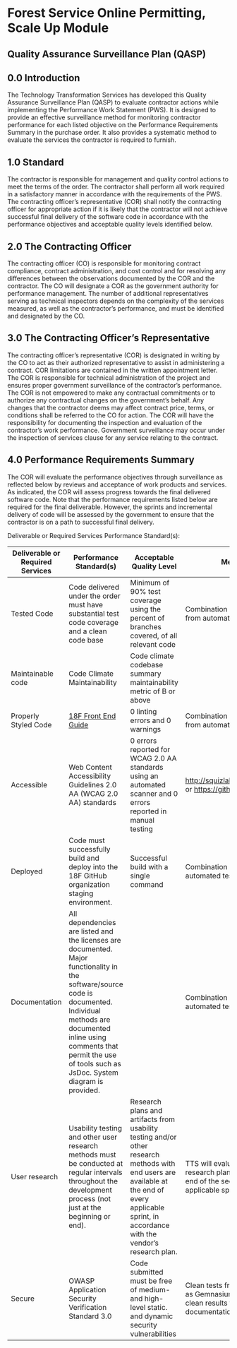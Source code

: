 # Forest Service Online Permitting, Scale Up Module

## **Quality Assurance Surveillance Plan (QASP)**

## **0.0 Introduction**

The Technology Transformation Services has developed this Quality Assurance Surveillance Plan (QASP) to evaluate contractor actions while implementing the Performance Work Statement (PWS). It is designed to provide an effective surveillance method for monitoring contractor performance for each listed objective on the Performance Requirements Summary in the purchase order. It also provides a systematic method to evaluate the services the contractor is required to furnish.

## **1.0 Standard**

The contractor is responsible for management and quality control actions to meet the terms of the order. The contractor shall perform all work required in a satisfactory manner in accordance with the requirements of the PWS. The contracting officer’s representative (COR) shall notify the contracting officer for appropriate action if it is likely that the contractor will not achieve successful final delivery of the software code in accordance with the performance objectives and acceptable quality levels identified below.

## **2.0 The Contracting Officer**

The contracting officer (CO) is responsible for monitoring contract compliance, contract administration, and cost control and for resolving any differences between the observations documented by the COR and the contractor. The CO will designate a COR as the government authority for performance management. The number of additional representatives serving as technical inspectors depends on the complexity of the services measured, as well as the contractor’s performance, and must be identified and designated by the CO.

## **3.0 The Contracting Officer’s Representative**

The contracting officer’s representative (COR) is designated in writing by the CO to act as their authorized representative to assist in administering a contract. COR limitations are contained in the written appointment letter. The COR is responsible for technical administration of the project and ensures proper government surveillance of the contractor’s performance. The COR is not empowered to make any contractual commitments or to authorize any contractual changes on the government’s behalf. Any changes that the contractor deems may affect contract price, terms, or conditions shall be referred to the CO for action. The COR will have the responsibility for documenting the inspection and evaluation of the contractor’s work performance. Government surveillance may occur under the inspection of services clause for any service relating to the contract.

## **4.0 Performance Requirements Summary**

The COR will evaluate the performance objectives through surveillance as reflected below by reviews and acceptance of work products and services. As indicated, the COR will assess progress towards the final delivered software code. Note that the performance requirements listed below are required for the final deliverable. However, the sprints and incremental delivery of code will be assessed by the government to ensure that the contractor is on a path to successful final delivery.

Deliverable or Required Services Performance Standard(s):

| **Deliverable or Required Services** | **Performance Standard(s)**                                                                                                                                                                                                                                 | **Acceptable Quality Level**                                                                                                                                                                         | **Method of Surveillance**                                                                                                                                                                                                      |
| ------------------------------------ | ----------------------------------------------------------------------------------------------------------------------------------------------------------------------------------------------------------------------------------------------------------- | ---------------------------------------------------------------------------------------------------------------------------------------------------------------------------------------------------- | ------------------------------------------------------------------------------------------------------------------------------------------------------------------------------------------------------------------------------- |
| Tested Code                          | Code delivered under the order must have substantial test code coverage and a clean code base                                                                                                                                                               | Minimum of 90% test coverage using the percent of branches covered, of all relevant code                                                                                                             | Combination of manual review and the results from automated testing                                                                                                                                                             |
| Maintainable code                    | Code Climate Maintainability                                                                                                                                                                                                                                | Code climate codebase summary maintainability metric of B or above                                                                                                                                   |                                                                                                                                                                                                                                 |
| Properly Styled Code                 | [<span class="underline">18F Front End Guide</span>](https://frontend.18f.gov/#js-style)                                                                                                                                                                    | 0 linting errors and 0 warnings                                                                                                                                                                      | Combination of manual review and the results from automated testing                                                                                                                                                             |
| Accessible                           | Web Content Accessibility Guidelines 2.0 AA (WCAG 2.0 AA) standards                                                                                                                                                                                         | 0 errors reported for WCAG 2.0 AA standards using an automated scanner and 0 errors reported in manual testing                                                                                       | [<span class="underline">http://squizlabs.github.io/HTML\_CodeSniffer/</span>](http://squizlabs.github.io/HTML_CodeSniffer/) or [<span class="underline">https://github.com/pa11y/pa11y</span>](https://github.com/pa11y/pa11y) |
| Deployed                             | Code must successfully build and deploy into the 18F GitHub organization staging environment.                                                                                                                                                               | Successful build with a single command                                                                                                                                                               | Combination of manual review and automated testing                                                                                                                                                                              |
| Documentation                        | All dependencies are listed and the licenses are documented. Major functionality in the software/source code is documented. Individual methods are documented inline using comments that permit the use of tools such as JsDoc. System diagram is provided. |                                                                                                                                                                                                      | Combination of manual review and automated testing, if available                                                                                                                                                                |
| User research                        | Usability testing and other user research methods must be conducted at regular intervals throughout the development process (not just at the beginning or end).                                                                                             | Research plans and artifacts from usability testing and/or other research methods with end users are available at the end of every applicable sprint, in accordance with the vendor’s research plan. | TTS will evaluate the artifacts based on a research plan provided by the vendor at the end of the second sprint and every applicable sprint thereafter.                                                                         |
| Secure                               | OWASP Application Security Verification Standard 3.0                                                                                                                                                                                                        | Code submitted must be free of medium- and high-level static. and dynamic security vulnerabilities                                                                                                   | Clean tests from a static testing SaaS (such as Gemnasium). Vendor must also submit clean results from OWASP ZAP, along with documentation explaining any false positives.                                                      |
